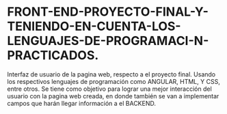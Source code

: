 # FRONT-END-PROYECTO-FINAL-Y-TENIENDO-EN-CUENTA-LOS-LENGUAJES-DE-PROGRAMACI-N-PRACTICADOS.
Interfaz de usuario de la pagina web, respecto a el proyecto final. Usando los respectivos lenguajes de programación como ANGULAR, HTML, Y CSS, entre otros. Se tiene como objetivo para lograr una mejor interacción del usuario con la pagina web creada, en donde también se van a implementar campos que harán llegar información a el BACKEND. 
